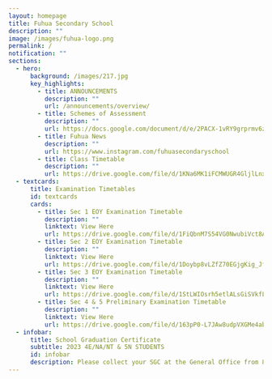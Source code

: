 ```yaml
---
layout: homepage
title: Fuhua Secondary School
description: ""
image: /images/fuhua-logo.png
permalink: /
notification: ""
sections:
  - hero:
      background: /images/217.jpg
      key_highlights:
        - title: ANNOUNCEMENTS
          description: ""
          url: /announcements/overview/
        - title: Schemes of Assessment
          description: ""
          url: https://docs.google.com/document/d/e/2PACX-1vRY9grprmv6zyYqW0hD89717TvOn5FemE6IOehli7p5PXoL6l_DSiRBj1OsOOFNQIrJdsUq-UMTTFLJ/pub
        - title: Fuhua News
          description: ""
          url: https://www.instagram.com/fuhuasecondaryschool
        - title: Class Timetable
          description: ""
          url: https://drive.google.com/file/d/1KNa6MK1iFCMWUGR4GljlLnx7XKZSbkUW/view?usp=sharing
  - textcards:
      title: Examination Timetables
      id: textcards
      cards:
        - title: Sec 1 EOY Examination Timetable
          description: ""
          linktext: View Here
          url: https://drive.google.com/file/d/1FiQbnM7S54VG0NwubiVct8Aat-8GgBcv/view?usp=sharing
        - title: Sec 2 EOY Examination Timetable
          description: ""
          linktext: View Here
          url: https://drive.google.com/file/d/1Doybp8vLZfZ70EGjgKig_JfwqmlQGa-r/view?usp=drive_link
        - title: Sec 3 EOY Examination Timetable
          description: ""
          linktext: View Here
          url: https://drive.google.com/file/d/1StLWIOsrh5etlALsGiSVkfL5keE6EOVt/view?usp=drive_link
        - title: Sec 4 & 5 Preliminary Examination Timetable
          description: ""
          linktext: View Here
          url: https://drive.google.com/file/d/163pP0-L7JAw8udpVXGMe4abumnuL0Dvo/view?usp=drive_link
  - infobar:
      title: School Graduation Certificate
      subtitle: 2023 4E/NA/NT & 5N STUDENTS
      id: infobar
      description: Please collect your SGC at the General Office from 8 May onwards.
---
```

